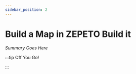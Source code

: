 ```yaml
---
sidebar_position: 2
---
```


# Build a Map in ZEPETO Build it

_Summary Goes Here_

:::tip Off You Go!

<QuestButton text="Happy Questing" link='' />

:::

